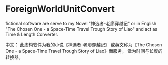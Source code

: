 # ForeignWorldUnitConvert
fictional software are serve to my Novel "神选者-老廖穿越记" 
or in English "The Chosen One - a Space-Time Travel Trough Story of Liao" and 
act as Time & Length Converter.

中文：
此虚构软件为我的小说《神选者-老廖穿越记》
或英文称为《The Chosen One - a Space-Time Travel Trough Story of Liao》而服务，
做为时间与长度的转换器。
